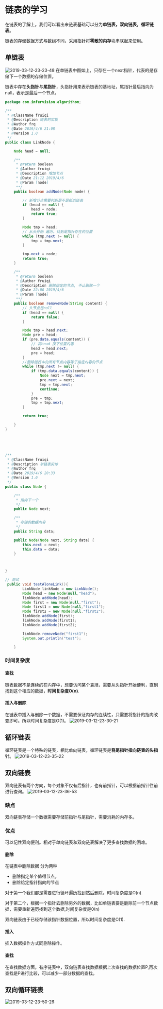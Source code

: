 # 链表的学习

在链表的了解上，我们可以看出来链表基础可以分为**单链表，双向链表，循环链表**。

链表的存储数据方式与数组不同，采用指针将**零散的内存**块串联起来使用。

## 单链表

![2019-03-12-23-23-48](http://jikelearn.cn/2019-03-12-23-23-48.png)
在单链表中图如上，只存在一个next指针，代表的是存储下一个数据的存储位置。

链表中存在**头指针**与**尾指针**，头指针用来表示链表的基地址，尾指针最后指向为null，表示是最后一个节点。

```Java
package com.infervision.algorithom;

/**
 * @ClassName fruiqi
 * @Description 链表的实现
 * @Author frq
 * @Date 2019/4/6 21:08
 * @Version 1.0
 */
public class LinkNode {

    Node head = null;

    /**
     * @return boolean
     * @Author fruiqi
     * @Description 增加节点
     * @Date 21:12 2019/4/6
     * @Param [node]
     **/
    public boolean addNode(Node node) {

        // 新增节点需要判断是不是新的链表
        if (head == null) {
            head = node;
            return true;
        }

        Node tmp = head;
        // 从头开始 遍历，找到尾指针存在的位置
        while (tmp.next != null) {
            tmp = tmp.next;
        }

        tmp.next = node;
        return true;
    }

    /**
     * @return boolean
     * @Author fruiqi
     * @Description 删除指定的节点, 不止删除一个
     * @Date 22:00 2019/4/6
     * @Param [node]
     **/
    public boolean removeNode(String content) {
        // 头节点是null
        if (head == null) {
            return false;
        }

        Node tmp = head.next;
        Node pre = head;
        if (pre.data.equals(content)) {
            // 将head 换下位置内容
            head = head.next;
            pre = head;
        }
        //删除链表中的所有节点内容等于指定内容的节点
        while (tmp.next != null) {
            if (tmp.data.equals(content)) {
                Node next = tmp.next;
                pre.next = next;
                tmp = tmp.next;
                continue;
            }
            pre = tmp;
            tmp = tmp.next;
        }

        return true;

    }
}





/**
 * @ClassName fruiqi
 * @Description 单链表实体
 * @Author frq
 * @Date 2019/4/6 20:33
 * @Version 1.0
 */
public class Node {

    /**
     * 指向下一个
     */
    public Node next;

    /**
     * 存储的数据内容
     */
    public String data;

    public Node(Node next, String data) {
        this.next = next;
        this.data = data;
    }



}

// 测试
 public void testAloneLink(){
        LinkNode linkNode = new LinkNode();
        Node head = new Node(null,"head");
        linkNode.addNode(head);
        Node first = new Node(null,"first");
        Node first1 = new Node(null,"first1");
        Node first2 = new Node(null,"first2");
        linkNode.addNode(first);
        linkNode.addNode(first1);
        linkNode.addNode(first2);

        linkNode.removeNode("first1");
        System.out.println("test");

    }

```

### 时间复杂度

#### 查找

链表数据不是连续的在内存中，想要访问某个袁旭，需要从头指针开始便利，直到找到这个相应的数据，**时间复杂度O(n)**.

#### 插入与删除

在链表中插入与删除一个数据，不需要保证内存的连续性，只需要将指针的指向改变即可。所以时间复杂度是O(1)。
![2019-03-12-23-30-21](http://jikelearn.cn/2019-03-12-23-30-21.png)

## 循环链表

循环链表是一个特殊的链表，相比单向链表，循环链表是**将尾指针指向链表的头指针**。
![2019-03-12-23-35-22](http://jikelearn.cn/2019-03-12-23-35-22.png)

## 双向链表

双向链表有两个方向，每个对象不仅有后指针，也有前指针，可以根据前指针往前进行查询。
![2019-03-12-23-36-53](http://jikelearn.cn/2019-03-12-23-36-53.png)

### 缺点

双向链表存储一个数据需要存储前指针与尾指针，需要消耗的内存多。

### 优点

可以记性双向便利。相对于单向链表和双向链表解决了更多查找数据的困难。

#### 删除

在链表中删除数据 分为两种

- 删除指定某个值得节点。
- 删除给定指针指向的节点
  
对于第一个我们都是需要进行循环遍历找到然后删除，时间复杂度是O(n).

对于第二个，根据一个指针去删除另外的数据，比如单链表要是删除前一个节点数据，需要重新遍历找到这个数据,时间复杂度是0(n)

双向链表由于已经存储该指针数据位置，所以时间复杂度是O(1).

#### 插入

插入数据操作方式同删除操作。

#### 查找

在查找数据方面，有序链表中，双向链表查找数据根据上次查找的数据位置P,再次查找是P进行比较，可以减少一部分数据的查找。

## 双向循环链表

![2019-03-12-23-50-26](http://jikelearn.cn/2019-03-12-23-50-26.png)

